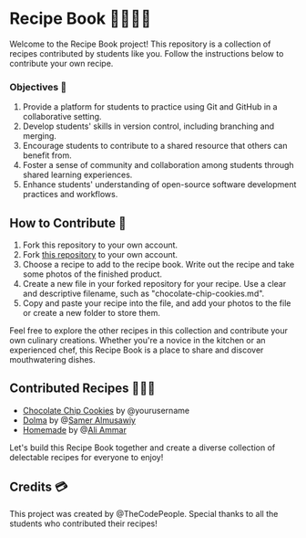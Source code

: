# Recipe Book 👨🏼‍🍳📙

Welcome to the Recipe Book project! This repository is a collection of recipes contributed by students like you. Follow the instructions below to contribute your own recipe.

### Objectives 🥅
1. Provide a platform for students to practice using Git and GitHub in a collaborative setting.
2. Develop students' skills in version control, including branching and merging.
3. Encourage students to contribute to a shared resource that others can benefit from.
4. Foster a sense of community and collaboration among students through shared learning experiences.
5. Enhance students' understanding of open-source software development practices and workflows.

## How to Contribute 👥
1. Fork this repository to your own account.
1. Fork [this repository](https://github.com/TheCodePeople/recipe-book.git) to your own account.
2. Choose a recipe to add to the recipe book. Write out the recipe and take some photos of the finished product.
3. Create a new file in your forked repository for your recipe. Use a clear and descriptive filename, such as "chocolate-chip-cookies.md".
4. Copy and paste your recipe into the file, and add your photos to the file or create a new folder to store them.

Feel free to explore the other recipes in this collection and contribute your own culinary creations. Whether you're a novice in the kitchen or an experienced chef, this Recipe Book is a place to share and discover mouthwatering dishes.


## Contributed Recipes 👷🏽‍♂️
- [Chocolate Chip Cookies](#) by @yourusername
- [Dolma](https://github.com/TheCodePeople/GitGitHub-Recipe-Book-Task/blob/main/Dolma/dolma.md) by @[Samer Almusawiy](https://github.com/TheCodePeople/GitGitHub-Recipe-Book-Task/commits?author=sameralmusawiy)
- [Homemade](https://github.com/TheCodePeople/GitGitHub-Recipe-Book-Task/blob/main/homemade-pizza.md) by @[Ali Ammar](https://github.com/TheCodePeople/GitGitHub-Recipe-Book-Task/blob/main/homemade-pizza.md)


Let's build this Recipe Book together and create a diverse collection of delectable recipes for everyone to enjoy!

## Credits 💳
This project was created by @TheCodePeople. Special thanks to all the students who contributed their recipes!
